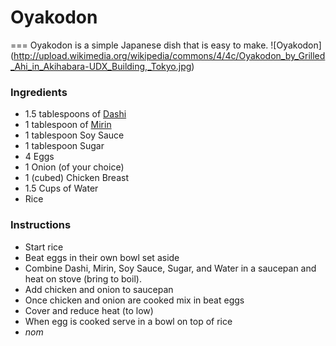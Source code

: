 # Oyakodon
===
Oyakodon is a simple Japanese dish that is easy to make.
![Oyakodon]
(http://upload.wikimedia.org/wikipedia/commons/4/4c/Oyakodon_by_Grilled_Ahi_in_Akihabara-UDX_Building,_Tokyo.jpg)

### Ingredients
* 1.5 tablespoons of [Dashi](http://www.amazon.com/Ajinomoto-Dashi-Soup-Stock-5-28/dp/B0002YB40O)
* 1 tablespoon of [Mirin](http://www.amazon.com/Kikkoman-Aji-Mirin-Sweet-Cooking-Rice/dp/B0002YB210/ref=sr_1_1?s=grocery&ie=UTF8&qid=1427218347&sr=1-1&keywords=mirin)
* 1 tablespoon Soy Sauce
* 1 tablespoon Sugar
* 4 Eggs
* 1 Onion (of your choice)
* 1 (cubed) Chicken Breast
* 1.5 Cups of Water
* Rice

### Instructions

* Start rice
* Beat eggs in their own bowl set aside
* Combine Dashi, Mirin, Soy Sauce, Sugar, and Water in a saucepan and heat on stove (bring to boil).
* Add chicken and onion to saucepan
* Once chicken and onion are cooked mix in beat eggs
* Cover and reduce heat (to low)
* When egg is cooked serve in a bowl on top of rice
* *nom*
